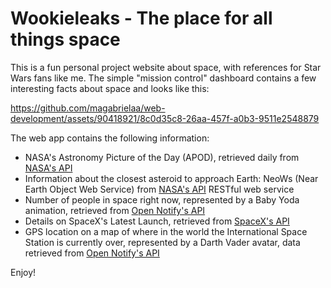# Wookieleaks - The place for all things space

This is a fun personal project website about space, with references for Star Wars fans like me. 
The simple "mission control" dashboard contains a few interesting facts about space and looks like this:


https://github.com/magabrielaa/web-development/assets/90418921/8c0d35c8-26aa-457f-a0b3-9511e2548879



The web app contains the following information:

* NASA's Astronomy Picture of the Day (APOD), retrieved daily from [NASA's API](https://api.nasa.gov)
* Information about the closest asteroid to approach Earth: NeoWs (Near Earth Object Web Service) from [NASA's API](https://api.nasa.gov) RESTful web service
* Number of people in space right now, represented by a Baby Yoda animation, retrieved from [Open Notify's API](http://open-notify.org)
* Details on SpaceX's Latest Launch, retrieved from [SpaceX's API](https://github.com/r-spacex/SpaceX-API)
* GPS location on a map of where in the world the International Space Station is currently over, represented by a Darth Vader avatar, data retrieved from [Open Notify's API](http://open-notify.org)

Enjoy!
